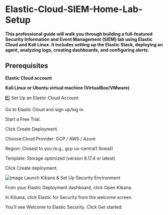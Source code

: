 # Elastic-Cloud-SIEM-Home-Lab-Setup

**This professional guide will walk you through building a full-featured Security Information and Event Management (SIEM) lab using Elastic Cloud and Kali Linux. It includes setting up the Elastic Stack, deploying an agent, analyzing logs, creating dashboards, and configuring alerts.**

## Prerequisites

**Elastic Cloud account**

**Kali Linux or Ubuntu virtual machine (VirtualBox/VMware)**

1️⃣ Set Up an Elastic Cloud Account

Go to Elastic Cloud and sign up/log in.

Start a Free Trial.

Click Create Deployment.

Choose:Cloud Provider: GCP / AWS / Azure

Region: Closest to you (e.g., gcp us-central1 (Iowa))

Template: Storage optimized (version 8.17.4 or latest)

Click Create deployment.

![image](https://github.com/user-attachments/assets/bf623fd2-e2e6-4da9-a907-568e9e2cfd63)
 Launch Kibana & Set Up Security Environment

From your Elastic Deployment dashboard, click Open Kibana.

In Kibana, click Elastic for Security from the welcome screen.

You’ll see Welcome to Elastic Security. Click Get started.
